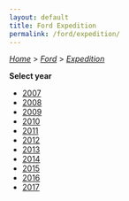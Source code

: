 ```yaml
---
layout: default
title: Ford Expedition
permalink: /ford/expedition/
---
```

[*Home*](/) > [*Ford*](/ford/) > [*Expedition*](/ford/expedition/)

**Select year**

- [2007](/ford/expedition/2007/)
- [2008](/ford/expedition/2008/)
- [2009](/ford/expedition/2009/)
- [2010](/ford/expedition/2010/)
- [2011](/ford/expedition/2011/)
- [2012](/ford/expedition/2012/)
- [2013](/ford/expedition/2013/)
- [2014](/ford/expedition/2014/)
- [2015](/ford/expedition/2015/)
- [2016](/ford/expedition/2016/)
- [2017](/ford/expedition/2017/)